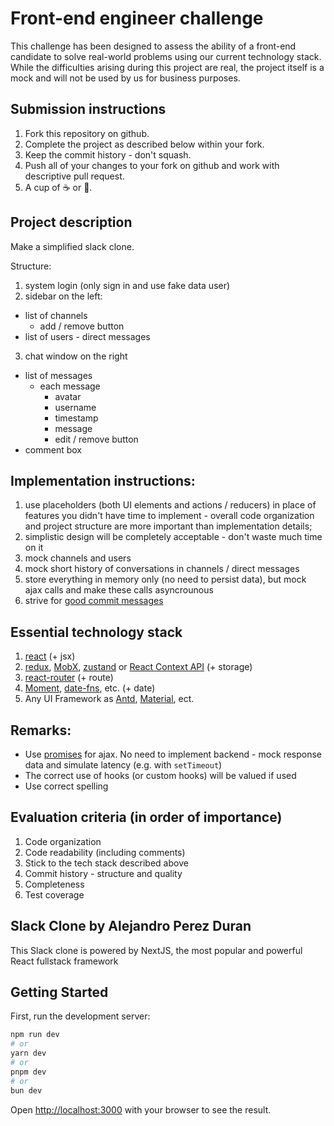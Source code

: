 # Front-end engineer challenge

This challenge has been designed to assess the ability of a front-end candidate to solve
real-world problems using our current technology stack. While the difficulties
arising during this project are real, the project itself is a mock and will not
be used by us for business purposes.

## Submission instructions

1. Fork this repository on github.
2. Complete the project as described below within your fork.
3. Keep the commit history - don't squash.
4. Push all of your changes to your fork on github and work with descriptive pull request.
5. A cup of ☕ or 🍵.

## Project description

Make a simplified slack clone.

Structure:

1. system login (only sign in and use fake data user)
2. sidebar on the left:

- list of channels
  - add / remove button
- list of users - direct messages

3. chat window on the right

- list of messages
  - each message
    - avatar
    - username
    - timestamp
    - message
    - edit / remove button
- comment box

## Implementation instructions:

1. use placeholders (both UI elements and actions / reducers) in place of features you didn't have time to implement - overall code organization and project structure are more important than implementation details;
2. simplistic design will be completely acceptable - don't waste much time on it
3. mock channels and users
4. mock short history of conversations in channels / direct messages
5. store everything in memory only (no need to persist data), but mock ajax calls and make these calls asyncrounous
6. strive for [good commit messages](https://github.com/erlang/otp/wiki/writing-good-commit-messages)

## Essential technology stack

1. [react](https://facebook.github.io/react) (+ jsx)
2. [redux](http://redux.js.org), [MobX](https://mobx.js.org), [zustand](https://github.com/pmndrs/zustand) or [React Context API](https://es.reactjs.org/docs/context.html) (+ storage)
3. [react-router](https://github.com/reactjs/react-router) (+ route)
4. [Moment](https://momentjs.com/docs/), [date-fns](https://date-fns.org/), etc. (+ date)
5. Any UI Framework as [Antd](https://ant.design/docs/react/introduce), [Material](https://mui.com/material-ui/getting-started/installation/), ect.

## Remarks:

- Use [promises](https://developer.mozilla.org/en-US/docs/Web/JavaScript/Reference/Global_Objects/Promise) for ajax. No need to implement backend - mock response data and simulate latency (e.g. with `setTimeout`)
- The correct use of hooks (or custom hooks) will be valued if used
- Use correct spelling

## Evaluation criteria (in order of importance)

1. Code organization
2. Code readability (including comments)
3. Stick to the tech stack described above
4. Commit history - structure and quality
5. Completeness
6. Test coverage

## Slack Clone by Alejandro Perez Duran

This Slack clone is powered by NextJS, the most popular and powerful React fullstack framework

## Getting Started

First, run the development server:

```bash
npm run dev
# or
yarn dev
# or
pnpm dev
# or
bun dev
```

Open [http://localhost:3000](http://localhost:3000) with your browser to see the result.
